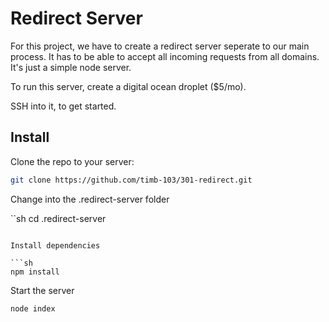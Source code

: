 # Redirect Server

For this project, we have to create a redirect server seperate to our main process. It has to be able to accept all incoming requests from all domains. It's just a simple node server.

To run this server, create a digital ocean droplet ($5/mo).

SSH into it, to get started.

## Install

Clone the repo to your server:

```sh
git clone https://github.com/timb-103/301-redirect.git
```

Change into the .redirect-server folder

``sh
cd .redirect-server

````

Install dependencies

```sh
npm install
````

Start the server

```sh
node index
```
